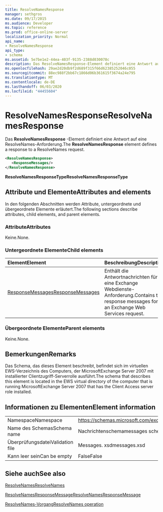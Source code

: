 ```yaml
---
title: ResolveNamesResponse
manager: sethgros
ms.date: 09/17/2015
ms.audience: Developer
ms.topic: reference
ms.prod: office-online-server
localization_priority: Normal
api_name:
- ResolveNamesResponse
api_type:
- schema
ms.assetid: 5e7be1e2-44ea-403f-9135-2388d030078c
description: Das ResolveNamesResponse-Element definiert eine Antwort auf eine ResolveNames-Anforderung.
ms.openlocfilehash: 29ae2d20db9f2d689f315f66d62385252046c055
ms.sourcegitcommit: 88ec988f2bb67c1866d06b361615f3674a24e795
ms.translationtype: MT
ms.contentlocale: de-DE
ms.lasthandoff: 06/03/2020
ms.locfileid: "44455604"
---
```

# <a name="resolvenamesresponse"></a><span data-ttu-id="1e1a7-103">ResolveNamesResponse</span><span class="sxs-lookup"><span data-stu-id="1e1a7-103">ResolveNamesResponse</span></span>

<span data-ttu-id="1e1a7-104">Das **ResolveNamesResponse** -Element definiert eine Antwort auf eine ResolveNames-Anforderung.</span><span class="sxs-lookup"><span data-stu-id="1e1a7-104">The **ResolveNamesResponse** element defines a response to a ResolveNames request.</span></span> 
  
```xml
<ResolveNamesResponse>
   <ResponseMessages/>
</ResolveNamesResponse>
```

 <span data-ttu-id="1e1a7-105">**ResolveNamesResponseType**</span><span class="sxs-lookup"><span data-stu-id="1e1a7-105">**ResolveNamesResponseType**</span></span>
## <a name="attributes-and-elements"></a><span data-ttu-id="1e1a7-106">Attribute und Elemente</span><span class="sxs-lookup"><span data-stu-id="1e1a7-106">Attributes and elements</span></span>

<span data-ttu-id="1e1a7-107">In den folgenden Abschnitten werden Attribute, untergeordnete und übergeordnete Elemente erläutert.</span><span class="sxs-lookup"><span data-stu-id="1e1a7-107">The following sections describe attributes, child elements, and parent elements.</span></span>
  
### <a name="attributes"></a><span data-ttu-id="1e1a7-108">Attribute</span><span class="sxs-lookup"><span data-stu-id="1e1a7-108">Attributes</span></span>

<span data-ttu-id="1e1a7-109">Keine.</span><span class="sxs-lookup"><span data-stu-id="1e1a7-109">None.</span></span>
  
### <a name="child-elements"></a><span data-ttu-id="1e1a7-110">Untergeordnete Elemente</span><span class="sxs-lookup"><span data-stu-id="1e1a7-110">Child elements</span></span>

|<span data-ttu-id="1e1a7-111">**Element**</span><span class="sxs-lookup"><span data-stu-id="1e1a7-111">**Element**</span></span>|<span data-ttu-id="1e1a7-112">**Beschreibung**</span><span class="sxs-lookup"><span data-stu-id="1e1a7-112">**Description**</span></span>|
|:-----|:-----|
|[<span data-ttu-id="1e1a7-113">ResponseMessages</span><span class="sxs-lookup"><span data-stu-id="1e1a7-113">ResponseMessages</span></span>](responsemessages.md) <br/> |<span data-ttu-id="1e1a7-114">Enthält die Antwortnachrichten für eine Exchange Webdienste-Anforderung.</span><span class="sxs-lookup"><span data-stu-id="1e1a7-114">Contains the response messages for an Exchange Web Services request.</span></span>  <br/> |
   
### <a name="parent-elements"></a><span data-ttu-id="1e1a7-115">Übergeordnete Elemente</span><span class="sxs-lookup"><span data-stu-id="1e1a7-115">Parent elements</span></span>

<span data-ttu-id="1e1a7-116">Keine.</span><span class="sxs-lookup"><span data-stu-id="1e1a7-116">None.</span></span>
  
## <a name="remarks"></a><span data-ttu-id="1e1a7-117">Bemerkungen</span><span class="sxs-lookup"><span data-stu-id="1e1a7-117">Remarks</span></span>

<span data-ttu-id="1e1a7-118">Das Schema, das dieses Element beschreibt, befindet sich im virtuellen EWS-Verzeichnis des Computers, der MicrosoftExchange Server 2007 mit installierter Clientzugriff-Serverrolle ausführt.</span><span class="sxs-lookup"><span data-stu-id="1e1a7-118">The schema that describes this element is located in the EWS virtual directory of the computer that is running MicrosoftExchange Server 2007 that has the Client Access server role installed.</span></span>
  
## <a name="element-information"></a><span data-ttu-id="1e1a7-119">Informationen zu Elementen</span><span class="sxs-lookup"><span data-stu-id="1e1a7-119">Element information</span></span>

|||
|:-----|:-----|
|<span data-ttu-id="1e1a7-120">Namespace</span><span class="sxs-lookup"><span data-stu-id="1e1a7-120">Namespace</span></span>  <br/> |https://schemas.microsoft.com/exchange/services/2006/messages  <br/> |
|<span data-ttu-id="1e1a7-121">Name des Schemas</span><span class="sxs-lookup"><span data-stu-id="1e1a7-121">Schema name</span></span>  <br/> |<span data-ttu-id="1e1a7-122">Nachrichtenschema</span><span class="sxs-lookup"><span data-stu-id="1e1a7-122">messages schema</span></span>  <br/> |
|<span data-ttu-id="1e1a7-123">Überprüfungsdatei</span><span class="sxs-lookup"><span data-stu-id="1e1a7-123">Validation file</span></span>  <br/> |<span data-ttu-id="1e1a7-124">Messages. xsd</span><span class="sxs-lookup"><span data-stu-id="1e1a7-124">messages.xsd</span></span>  <br/> |
|<span data-ttu-id="1e1a7-125">Kann leer sein</span><span class="sxs-lookup"><span data-stu-id="1e1a7-125">Can be empty</span></span>  <br/> |<span data-ttu-id="1e1a7-126">False</span><span class="sxs-lookup"><span data-stu-id="1e1a7-126">False</span></span>  <br/> |
   
## <a name="see-also"></a><span data-ttu-id="1e1a7-127">Siehe auch</span><span class="sxs-lookup"><span data-stu-id="1e1a7-127">See also</span></span>



[<span data-ttu-id="1e1a7-128">ResolveNames</span><span class="sxs-lookup"><span data-stu-id="1e1a7-128">ResolveNames</span></span>](resolvenames.md)
  
[<span data-ttu-id="1e1a7-129">ResolveNamesResponseMessage</span><span class="sxs-lookup"><span data-stu-id="1e1a7-129">ResolveNamesResponseMessage</span></span>](resolvenamesresponsemessage.md)
  
[<span data-ttu-id="1e1a7-130">ResolveNames-Vorgang</span><span class="sxs-lookup"><span data-stu-id="1e1a7-130">ResolveNames operation</span></span>](resolvenames-operation.md)

